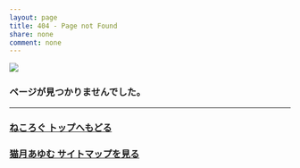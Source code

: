 ```yaml
---
layout: page
title: 404 - Page not Found
share: none
comment: none
---
```


![](https://nekozuki.me/img/404_img.jpg)

### ページが見つかりませんでした。

---

### <a href="/">ねころぐ トップへもどる</a>

### <a href="https://site.nekozuki.me">猫月あゆむ サイトマップを見る</a>